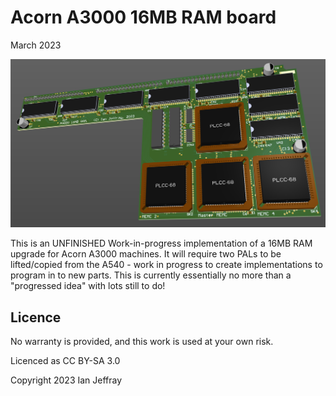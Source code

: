 # Acorn A3000 16MB RAM board

March 2023


![3D View](Generated/A3000_16MB_3D_View.PNG)

This is an UNFINISHED Work-in-progress implementation of a 16MB RAM upgrade for Acorn A3000 machines.
It will require two PALs to be lifted/copied from the A540 - work in progress to create implementations to program in to new parts.
This is currently essentially no more than a "progressed idea" with lots still to do!


## Licence

No warranty is provided, and this work is used at your own risk.  

Licenced as CC BY-SA 3.0

Copyright 2023 Ian Jeffray

